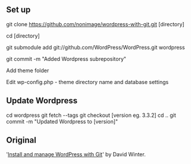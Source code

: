 ## Set up

git clone https://github.com/nonimage/wordpress-with-git.git [directory]

cd [directory]

git submodule add git://github.com/WordPress/WordPress.git wordpress

git commit -m "Added Wordpress subrepository"

Add theme folder

Edit wp-config.php - theme directory name and database settings


## Update Wordpress

cd wordpress
git fetch --tags
git checkout [version eg. 3.3.2]
cd ..
git commit -m "Updated Wordpress to [version]"


## Original

'[Install and manage WordPress with Git](http://davidwinter.me/articles/2012/04/09/install-and-manage-wordpress-with-git/)' by David Winter.
